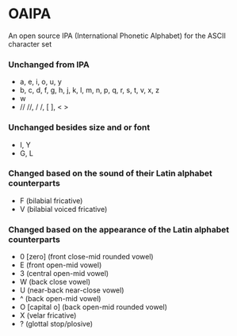 # OAIPA
An open source IPA (International Phonetic Alphabet) for the ASCII character set

### Unchanged from IPA
- a, e, i, o, u, y
- b, c, d, f, g, h, j, k, l, m, n, p, q, r, s, t, v, x, z
- w
- //  //, /  /, [  ], <  >

### Unchanged besides size and or font
- I, Y
- G, L

### Changed based on the sound of their Latin alphabet counterparts
- F (bilabial fricative)
- V (bilabial voiced fricative)

### Changed based on the appearance of the Latin alphabet counterparts
- 0 [zero] (front close-mid rounded vowel)
- E (front open-mid vowel)
- 3 (central open-mid vowel)
- W (back close vowel)
- U (near-back near-close vowel)
- ^ (back open-mid vowel)
- O [capital o] (back open-mid rounded vowel)
- X (velar fricative)
- ? (glottal stop/plosive)
